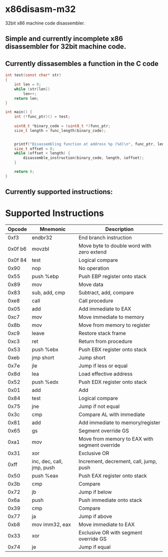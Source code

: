 # x86disasm-m32
32bit x86 machine code disassembler.

## Simple and currently incomplete x86 disassembler for 32bit machine code.

## Currently dissasembles a function in the C code
    
```c
int test(const char* str) 
{
	int len = 0;
	while (str[len])
		len++;
	return len;
}

int main() {
    int (*func_ptr)() = test;
    
    uint8_t *binary_code = (uint8_t *)func_ptr;
    size_t length = func_length(binary_code);


    printf("Disassembling function at address %p (%d)\n", func_ptr, length);
    size_t offset = 0;
    while (offset < length) {
        disassemble_instruction(binary_code, length, &offset);
    }

    return 0;
}
```

## Currently supported instructions:
# Supported Instructions

| Opcode | Mnemonic        | Description                               |
|--------|-----------------|-------------------------------------------|
| 0xf3   | endbr32         | End branch instruction                    |
| 0x0f b6| movzbl          | Move byte to double word with zero extend |
| 0x0f 84| test            | Logical compare                           |
| 0x90   | nop             | No operation                              |
| 0x55   | push %ebp       | Push EBP register onto stack              |
| 0x89   | mov             | Move data                                 |
| 0x83   | sub, add, cmp   | Subtract, add, compare                    |
| 0xe8   | call            | Call procedure                            |
| 0x05   | add             | Add immediate to EAX                      |
| 0xc7   | mov             | Move immediate to memory                  |
| 0x8b   | mov             | Move from memory to register              |
| 0xc9   | leave           | Restore stack frame                       |
| 0xc3   | ret             | Return from procedure                     |
| 0x53   | push %ebx       | Push EBX register onto stack              |
| 0xeb   | jmp short       | Jump short                                |
| 0x7e   | jle             | Jump if less or equal                     |
| 0x8d   | lea             | Load effective address                    |
| 0x52   | push %edx       | Push EDX register onto stack              |
| 0x01   | add             | Add                                      |
| 0x84   | test            | Logical compare                           |
| 0x75   | jne             | Jump if not equal                         |
| 0x3c   | cmp             | Compare AL with immediate                 |
| 0x81   | add             | Add immediate to memory/register          |
| 0x65   | gs              | Segment override GS                       |
| 0xa1   | mov             | Move from memory to EAX with segment override |
| 0x31   | xor             | Exclusive OR                              |
| 0xff   | inc, dec, call, jmp, push | Increment, decrement, call, jump, push |
| 0x50   | push %eax       | Push EAX register onto stack              |
| 0x3b   | cmp             | Compare                                  |
| 0x72   | jb              | Jump if below                             |
| 0x6a   | push            | Push immediate onto stack                 |
| 0x39   | cmp             | Compare                                  |
| 0x77   | ja              | Jump if above                             |
| 0xb8   | mov imm32, eax  | Move immediate to EAX                     |
| 0x33   | xor             | Exclusive OR with segment override GS     |
| 0x74   | je              | Jump if equal                             |
